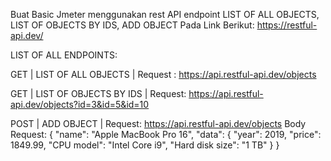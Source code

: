 Buat Basic Jmeter menggunakan rest API endpoint LIST OF ALL OBJECTS, LIST OF OBJECTS BY IDS, ADD OBJECT Pada Link Berikut: https://restful-api.dev/

LIST OF ALL ENDPOINTS:

GET     |         LIST OF ALL OBJECTS      | Request : https://api.restful-api.dev/objects

GET     |         LIST OF OBJECTS BY IDS   | Request: https://api.restful-api.dev/objects?id=3&id=5&id=10

POST    |         ADD OBJECT               | Request: https://api.restful-api.dev/objects
                                             Body Request:
                                              {
                                                 "name": "Apple MacBook Pro 16",
                                                 "data": {
                                                    "year": 2019,
                                                    "price": 1849.99,
                                                    "CPU model": "Intel Core i9",
                                                    "Hard disk size": "1 TB"
                                                 }
                                              }
